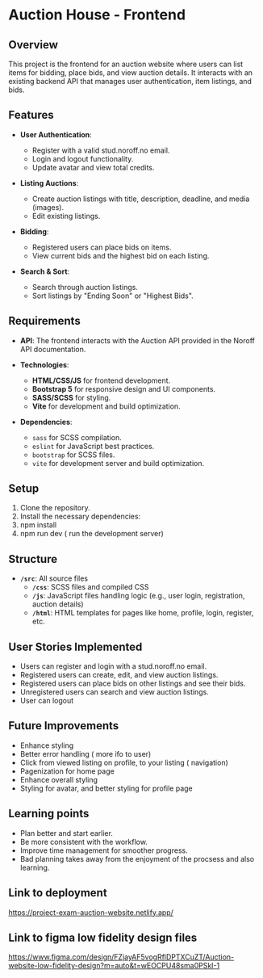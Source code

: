 # Auction House - Frontend

## Overview

This project is the frontend for an auction website where users can list items for bidding, place bids, and view auction details. It interacts with an existing backend API that manages user authentication, item listings, and bids.

## Features

- **User Authentication**: 
  - Register with a valid stud.noroff.no email.
  - Login and logout functionality.
  - Update avatar and view total credits.
  
- **Listing Auctions**:
  - Create auction listings with title, description, deadline, and media (images).
  - Edit existing listings.

- **Bidding**:
  - Registered users can place bids on items.
  - View current bids and the highest bid on each listing.

- **Search & Sort**:
  - Search through auction listings.
  - Sort listings by "Ending Soon" or "Highest Bids".

## Requirements

- **API**: The frontend interacts with the Auction API provided in the Noroff API documentation.
- **Technologies**:
  - **HTML/CSS/JS** for frontend development.
  - **Bootstrap 5** for responsive design and UI components.
  - **SASS/SCSS** for styling.
  - **Vite** for development and build optimization.
  
- **Dependencies**:
  - `sass` for SCSS compilation.
  - `eslint` for JavaScript best practices.
  - `bootstrap` for SCSS files.
  - `vite` for development server and build optimization.

## Setup

1. Clone the repository.
2. Install the necessary dependencies:
3. npm install
4. npm run dev ( run the development server)

## Structure

- **`/src`**: All source files
  - **`/css`**: SCSS files and compiled CSS
  - **`/js`**: JavaScript files handling logic (e.g., user login, registration, auction details)
  - **`/html`**: HTML templates for pages like home, profile, login, register, etc.



## User Stories Implemented
- Users can register and login with a stud.noroff.no email.
- Registered users can create, edit, and view auction listings.
- Registered users can place bids on other listings and see their bids.
- Unregistered users can search and view auction listings.
- User can logout

## Future Improvements
- Enhance styling
- Better error handling ( more ifo to user)
- Click from viewed listing on profile, to your listing ( navigation)
- Pagenization for home page
- Enhance overall styling
- Styling for avatar, and better styling for profile page

## Learning points
- Plan better and start earlier.
- Be more consistent with the workflow.
- Improve time management for smoother progress.
- Bad planning takes away from the enjoyment of the procsess and also learning.

## Link to deployment
https://project-exam-auction-website.netlify.app/

## Link to figma low fidelity design files
https://www.figma.com/design/FZjayAF5vogRflDPTXCuZT/Auction-website-low-fidelity-design?m=auto&t=wEOCPU48sma0PSkI-1
